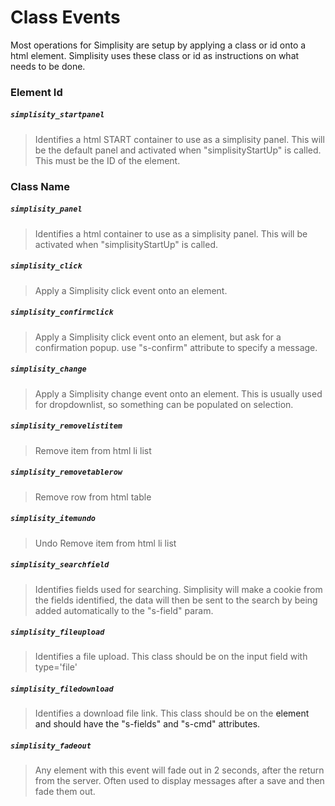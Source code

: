 ﻿# Class Events
Most operations for Simplisity are setup by applying a class or id onto a html element. Simplisity uses these class or id as instructions on what needs to be done.  

### Element Id

##### ```simplisity_startpanel```
>Identifies a html START container to use as a simplisity panel. This will be the default panel and activated when "simplisityStartUp" is called. This must be the ID of the element.  

### Class Name
##### ```simplisity_panel```
>Identifies a html container to use as a simplisity panel. This will be activated when "simplisityStartUp" is called.
##### ```simplisity_click```
>Apply a Simplisity click event onto an element.
##### ```simplisity_confirmclick```
>Apply a Simplisity click event onto an element, but ask for a confirmation popup. use "s-confirm" attribute to specify a message.
##### ```simplisity_change```
>Apply a Simplisity change event onto an element. This is usually used for dropdownlist, so something can be populated on selection.
##### ```simplisity_removelistitem```
>Remove item from html li list
##### ```simplisity_removetablerow```
>Remove row from html table
##### ```simplisity_itemundo```
>Undo Remove item from html li list
##### ```simplisity_searchfield	```
>Identifies fields used for searching. Simplisity will make a cookie from the fields identified, the data will then be sent to the search by being added automatically to the "s-field" param.
##### ```simplisity_fileupload	```
>Identifies a file upload. This class should be on the input field with type='file'
##### ```simplisity_filedownload	```
>Identifies a download file link. This class should be on the <a> element and should have the "s-fields" and "s-cmd" attributes.
##### ```simplisity_fadeout	```
>Any element with this event will fade out in 2 seconds, after the return from the server. Often used to display messages after a save and then fade them out.
